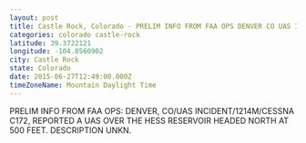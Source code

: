 ```yaml
---
layout: post
title: Castle Rock, Colorado - PRELIM INFO FROM FAA OPS DENVER CO UAS INCIDENT 1214M CESSNA C172 REPORTED A UAS
categories: colorado castle-rock
latitude: 39.3722121
longitude: -104.8560902
city: Castle Rock
state: Colorado
date: 2015-06-27T12:49:00.000Z
timeZoneName: Mountain Daylight Time
---
```


PRELIM INFO FROM FAA OPS: DENVER, CO/UAS INCIDENT/1214M/CESSNA C172, REPORTED A UAS OVER THE HESS RESERVOIR HEADED NORTH AT 500 FEET. DESCRIPTION UNKN.